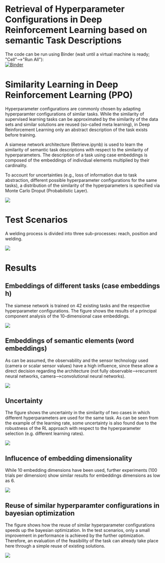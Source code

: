 # Retrieval of Hyperparameter Configurations in Deep Reinforcement Learning based on semantic Task Descriptions

The code can be run using Binder (wait until a virtual machine is ready; "Cell"-->"Run All"):\
[![Binder](https://mybinder.org/badge_logo.svg)](https://mybinder.org/v2/gh/maroehler/industrial-rl/HEAD?filepath=Retrieve.ipynb)

# Similarity Learning in Deep Reinforcement Learning (PPO)

Hyperparameter configurations are commonly chosen by adapting hyperparamter configurations of similar tasks. While the similarity of supervised learning tasks can be approximated by the similarity of the data sets and similar solutions are reused (so-called meta learning), in Deep Reinforcement Learning only an abstract description of the task exists before training.

A siamese network architecture (Retrieve.ipynb) is used to learn the similarity of semantic task descriptions with respect to the similarity of hyperparameters. The description of a task using case embeddings is composed of the embeddings of individual elements multiplied by their cardinality.

To account for uncertainties (e.g., loss of information due to task abstraction, different possible hyperparameter configurations for the same tasks), a distribution of the similarity of the hyperparameters is specified via Monte Carlo Droput (Probabilistic Layer).

<img src="./images/Siamese_Network.svg">

# Test Scenarios
A welding process is divided into three sub-processes: reach, position and welding.

<img src="./images/Scenarios.svg">

# Results
## Embeddings of different tasks (case embeddings h)
The siamese network is trained on 42 existing tasks and the respective hyperparameter configurations. The figure shows the results of a principal component analysis of the 10-dimensional case embeddings.

<img src="./images/Case_Embeddings.png">

## Embeddings of semantic elements (word embeddings)
As can be assumed, the observability and the sensor technology used (camera or scalar sensor values) have a high influence, since these allow a direct decision regarding the architecture (not fully observable-->recurrent neural networks, camera-->convolutional neural networks). 

<img src="./images/Word_Embeddings.png">

## Uncertainty
The figure shows the uncertainty in the similarity of two cases in which different hyperparameters are used for the same task. As can be seen from the example of the learning rate, some uncertainty is also found due to the robustness of the RL approach with respect to the hyperparameter selection (e.g. different learning rates).

<img src="./images/Uncertainty.png">

## Influcence of embedding dimensionality
While 10 embedding dimensions have been used, further experiments (100 trials per dimension) show similar results for embeddings dimensions as low as 6.

<img src="./images/Dimensions.png">

## Reuse of similar hyperparamter configurations in bayesian optimization
The figure shows how the reuse of similar hyperparameter configurations speeds up the bayesian optimization. In the test scenarios, only a small improvement in performance is achieved by the further optimization. Therefore, an evaluation of the feasibility of the task can already take place here through a simple reuse of existing solutions.

<img src="./images/BO.png">
